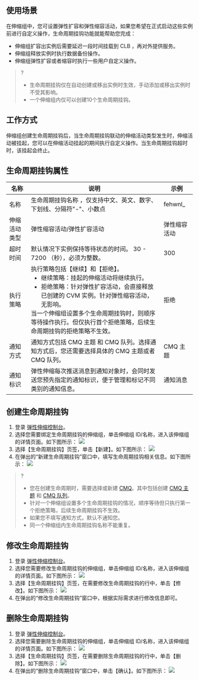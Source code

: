 ## 使用场景

在伸缩组中，您可设置弹性扩容和弹性缩容活动，如果您希望在正式启动这些实例前进行自定义操作，生命周期挂钩功能就能帮助您完成：
- 伸缩组扩容出实例后需要延迟一段时间挂载到 CLB ，再对外提供服务。
- 伸缩组释放实例时执行数据备份操作。
- 伸缩组弹性扩容或者缩容时执行一些用户自定义操作。

>? 
> - 生命周期挂钩仅在自动创建或移出实例时生效，手动添加或移出实例时不受其影响。 
> - 一个伸缩组内仅可以创建10个生命周期挂钩。

## 工作方式

伸缩组创建生命周期挂钩后，当生命周期挂钩联动的伸缩活动类型发生时，伸缩活动被挂起，您可以在伸缩活动挂起的期间执行自定义操作。当生命周期挂钩超时时，该挂起会终止。 

## 生命周期挂钩属性

| 名称         | 说明                                                         | 示例         |
| ------------ | ------------------------------------------------------------ | ------------ |
| 名称         | 生命周期挂钩名称 ，仅支持中文、英文、数字、下划线、分隔符"-"、小数点 | fehwnl\_      |
| 伸缩活动类型 | 弹性缩容活动/弹性扩容活动                                    | 弹性缩容活动 |
| 超时时间     | 默认情况下实例保持等待状态的时间。 30 - 7200 （秒），必须为整数。 | 300          |
| 执行策略     | 执行策略包括【继续】和【拒绝】。<ul style="margin: 0;"><li>继续策略：挂起的伸缩活动将继续执行。</li><li>拒绝策略：针对弹性扩容活动，会直接释放已创建的 CVM 实例。针对弹性缩容活动，无影响。</li></ul>当一个伸缩组设置多个生命周期挂钩时，则顺序等待操作执行。但仅执行首个拒绝策略，后续生命周期挂钩的拒绝策略不生效。| 拒绝         |
| 通知方式     | 通知方式包括 CMQ 主题 和 CMQ 队列。选择通知方式后，您还需要选择具体的 CMQ 主题或者 CMQ 队列。 | CMQ 主题      |
| 通知标识     | 弹性伸缩每次推送消息到通知对象时，会同时发送您预先指定的通知标识，便于管理和标记不同类别的通知信息。 | 通知消息     |

## 创建生命周期挂钩

1. 登录 [弹性伸缩控制台](https://console.cloud.tencent.com/autoscaling/group)。
2. 选择您需要绑定生命周期挂钩的伸缩组，单击伸缩组 ID/名称，进入该伸缩组的详情页面。如下图所示：
![](https://main.qcloudimg.com/raw/187b45130a77a4e0d9a852190281e6ac.png)
3. 选择【生命周期挂钩】页签，单击【新建】。如下图所示：
![](https://main.qcloudimg.com/raw/2586e9fa872d8040a36b6eab7f9a289d.png)
4. 在弹出的“新建生命周期挂钩”窗口中，填写生命周期挂钩相关信息。如下图所示：
![](https://main.qcloudimg.com/raw/dba0ccae8ea1b4f247b44b6450202913.png)
>? 
> - 您在创建生命周期时，需要选择或新建 [CMQ](https://cloud.tencent.com/document/product/406/8435)。其中包括创建 [CMQ 主题](https://console.cloud.tencent.com/mq/topic?rid=1) 和 [CMQ 队列](https://console.cloud.tencent.com/mq/index?rid=1)。
> - 针对一个伸缩组设置多个生命周期挂钩的情况，顺序等待但只执行第一个拒绝策略，后续生命周期挂钩不生效。
> - 如果您不填写通知方式，默认不通知您。
> - 同一个伸缩组内生命周期挂钩名称不能重复。
> 

## 修改生命周期挂钩

1. 登录 [弹性伸缩控制台](https://console.cloud.tencent.com/autoscaling/group)。
2. 选择您需要修改生命周期挂钩的伸缩组，单击伸缩组 ID/名称，进入该伸缩组的详情页面。如下图所示：
![](https://main.qcloudimg.com/raw/187b45130a77a4e0d9a852190281e6ac.png)
3.  选择【生命周期挂钩】页签，在需要修改生命周期挂钩的行中，单击【修改】。如下图所示：
![](https://main.qcloudimg.com/raw/07f46b9319d20ee708dbccf4ab927d24.png)
4. 在弹出的“修改生命周期挂钩”窗口中，根据实际需求进行修改信息即可。

## 删除生命周期挂钩

1. 登录 [弹性伸缩控制台](https://console.cloud.tencent.com/autoscaling/group)。
2. 选择您需要删除生命周期挂钩的伸缩组，单击伸缩组 ID/名称，进入该伸缩组的详情页面。如下图所示：
![](https://main.qcloudimg.com/raw/187b45130a77a4e0d9a852190281e6ac.png)
3.  选择【生命周期挂钩】页签，在需要删除生命周期挂钩的行中，单击【删除】。如下图所示：
![](https://main.qcloudimg.com/raw/184eccec14aa3950683fde1c3dbc724f.png)
4. 在弹出的“删除生命周期挂钩”窗口中，单击【确认】。如下图所示：
![](https://main.qcloudimg.com/raw/61a128a36dda3eab83e026757763a8ed.png)
